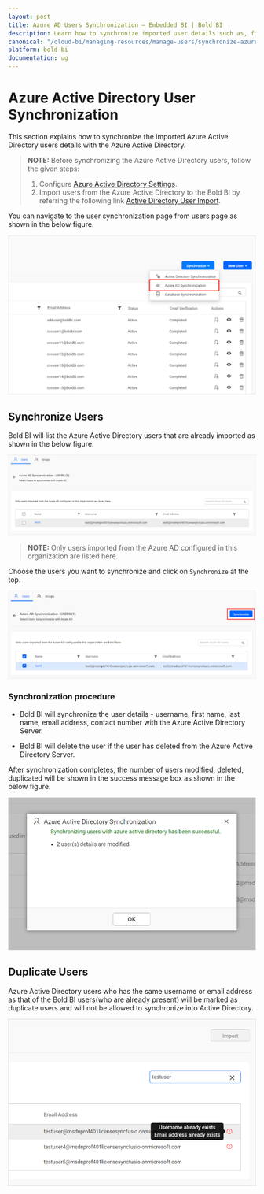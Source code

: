```yaml
---
layout: post
title: Azure AD Users Synchronization – Embedded BI | Bold BI
description: Learn how to synchronize imported user details such as, first name, last name, email address, and contact number from Azure Active Directory in Bold BI Embedded.
canonical: "/cloud-bi/managing-resources/manage-users/synchronize-azure-active-directory-users/"
platform: bold-bi
documentation: ug
---
```


# Azure Active Directory User Synchronization

This section explains how to synchronize the imported Azure Active Directory users details with the Azure Active Directory.

> **NOTE:**  Before synchronizing the Azure Active Directory users, follow the given steps:
> 1. Configure [Azure Active Directory Settings](/embedded-bi/site-administration/azure-active-directory/).
> 2. Import users from the Azure Active Directory to the Bold BI by referring the following link [Active Directory User Import](/embedded-bi/managing-resources/manage-users/import-azure-active-directory-users/).

You can navigate to the user synchronization page from users page as shown in the below figure.

![Azure Active Directory Synchronization Link](/static/assets/embedded/managing-resources/manage-users/images/azure-user-synchronisation-navigation-button.png)

## Synchronize Users

Bold BI will list the Azure Active Directory users that are already imported as shown in the below figure.

![Azure Active Directory Imported user list](/static/assets/embedded/managing-resources/manage-users/images/imported-azure-user-list.png)

> **NOTE:**  Only users imported from the Azure AD configured in this organization are listed here.

Choose the users you want to synchronize and click on `Synchronize` at the top.

![Synchronize button](/static/assets/embedded/managing-resources/manage-users/images/Azure-Synchronize-button.png)

### Synchronization procedure

* Bold BI will synchronize the user details - username, first name, last name, email address, contact number with the Azure Active Directory Server.

* Bold BI will delete the user if the user has deleted from the Azure Active Directory Server. 

After synchronization completes, the number of users modified, deleted, duplicated will be shown in the success message box as shown in the below figure.

![Synchronization confirmation window](/static/assets/embedded/managing-resources/manage-users/images/Azure-Synchronization-Confirmation-window.png)

## Duplicate Users

Azure Active Directory users who has the same username or email address as that of the Bold BI users(who are already present) will be marked as duplicate users and will not be allowed to synchronize into Active Directory.

![Display Duplicated users](/static/assets/embedded/managing-resources/manage-users/images/display-azure-duplicate-message.png)